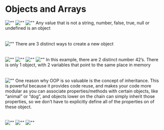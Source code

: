 # Objects and Arrays

![""](slides/Slide1.PNG)
![""](slides/Slide2.PNG)
![""](slides/Slide3.PNG)
Any value that is not a string, number, false, true, null or undefined is an object
<br/>
<br/>
<br/>
![""](slides/Slide4.PNG)
There are 3 distinct ways to create a new object
<br/>
<br/>
<br/>
![""](slides/Slide5.PNG)
![""](slides/Slide6.PNG)
![""](slides/Slide7.PNG)
![""](slides/Slide8.PNG)
In this example, there are 2 distinct number 42’s. There is only 1 object, with 2 variables that point to the same place in memory
<br/>
<br/>
<br/>
![""](slides/Slide9.PNG)
One reason why OOP is so valuable is the concept of inheritance. This is powerful because it provides code reuse, and makes your code more modular as you can associate properties/methods with certain objects, like “animal” or “dog”, and objects lower on the chain can simply inherit those properties, so we don’t have to explicitly define all of the properties on of these object.
<br/>
<br/>
<br/>
![""](slides/Slide10.PNG)
![""](slides/Slide11.PNG)
![""](slides/Slide12.PNG)
